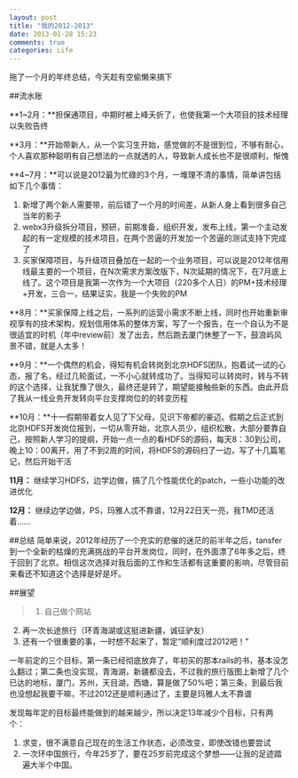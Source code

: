 ```yaml
---
layout: post
title: "我的2012-2013"
date: 2013-01-28 15:23
comments: true
categories: Life
---
```

拖了一个月的年终总结，今天趁有空偷懒来搞下

##流水账

**1~2月：**担保通项目，中期时被上峰夭折了，也使我第一个大项目的技术经理以失败告终

**3月：**开始带新人，从一个实习生开始，感觉做的不是很到位，不够有耐心，个人喜欢那种聪明有自己想法的一点就透的人，导致新人成长也不是很顺利，惭愧

**4~7月：**可以说是2012最为忙碌的3个月，一堆理不清的事情，简单讲包括如下几个事情：

1. 新增了两个新人需要带，前后错了一个月的时间差，从新人身上看到很多自己当年的影子
2. webx3升级拆分项目，预研，前期准备，组织开发，发布上线，第一个主动发起的有一定规模的技术项目，在两个苦逼的开发加一个苦逼的测试支持下完成了
3. 买家保障项目，与升级项目叠加在一起的一个业务项目，可以说是2012年信用线最主要的一个项目，在N次需求方案改版下，N次延期的情况下，在7月底上线了。这个项目是我第一次作为一个大项目（220多个人日）的PM+技术经理+开发，三合一，结果证实，我是一个失败的PM

**8月：**买家保障上线之后，一系列的运营小需求不断上线，同时也开始重新审视享有的技术架构，规划信用体系的整体方案，写了一个报告，在一个自认为不是很适宜的时机（年中review前）发了出去，然后跑去厦门休整了一下，鼓浪屿风景不错，就是人太多！

**9月：**一个偶然的机会，得知有机会转岗到北京HDFS团队，抱着试一试的心态，报了名，经过几轮面试，一不小心就转成功了。当得知可以转岗时，转与不转的这个选择，让我犹豫了很久，最终还是转了，期望能接触些新的东西。由此开启了我从一线业务开发转向平台支撑岗位的的转变历程

**10月：**十一假期带着女人见了下父母，见识下帝都的豪迈。假期之后正式到北京HDFS开发岗位报到，一切从零开始，北京人员少，组织松散，大部分要靠自己，按照新人学习的提纲，开始一点一点的看HDFS的源码，每天8：30到公司，晚上10：00离开，用了不到2周的时间，将HDFS的源码扫了一边，写了十几篇笔记，然后开始干活

**11月：** 继续学习HDFS，边学边做，搞了几个性能优化的patch，一些小功能的改进优化

**12月：** 继续边学边做，PS，玛雅人忒不靠谱，12月22日天一亮，我TMD还活着……

##总结
简单来说，2012年经历了一个充实的悲催的迷茫的前半年之后，tansfer到一个全新的枯燥的充满挑战的平台开发岗位，同时，在外面漂了6年多之后，终于回到了北京。相信这次选择对我后面的工作和生活都有这重要的影响，尽管目前来看还不知道这个选择是好是坏。

##展望
>1. 自己做个网站
2. 再一次长途旅行（环青海湖或这挺进新疆，诚征驴友）
3. 还有一个很重要的事，一时想不起来了，暂定“顺利度过2012吧！”

一年前定的三个目标，第一条已经彻底放弃了，年初买的那本rails的书，基本没怎么翻过；第二条也没实现，青海湖，新疆都没去，不过我的旅行版图上新增了几个已达的地标，厦门，苏州，天目湖，西塘，算是做了50%吧；第三条，到最后我也没想起我要干嘛，不过2012还是顺利通过了，主要是玛雅人太不靠谱

发现每年定的目标最终能做到的越来越少，所以决定13年减少个目标，只有两个：

1. 求变，很不满意自己现在的生活工作状态，必须改变，即使改错也要尝试
2. 一次环中国旅行，今年25岁了，要在25岁前完成这个梦想——让我的足迹踏遍大半个中国。


